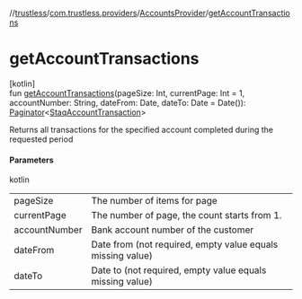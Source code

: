 //[trustless](../../../index.md)/[com.trustless.providers](../index.md)/[AccountsProvider](index.md)/[getAccountTransactions](get-account-transactions.md)

# getAccountTransactions

[kotlin]\
fun [getAccountTransactions](get-account-transactions.md)(pageSize: Int, currentPage: Int = 1, accountNumber: String, dateFrom: Date, dateTo: Date = Date()): [Paginator](../../com.trustless.paginator/-paginator/index.md)&lt;[StaqAccountTransaction](../../com.trustless.requests.accounts/-staq-account-transaction/index.md)&gt;

Returns all transactions for the specified account completed during the requested period

#### Parameters

kotlin

| | |
|---|---|
| pageSize | The number of items for page |
| currentPage | The number of page, the count starts from 1. |
| accountNumber | Bank account number of the customer |
| dateFrom | Date from (not required, empty value equals missing value) |
| dateTo | Date to (not required, empty value equals missing value) |
